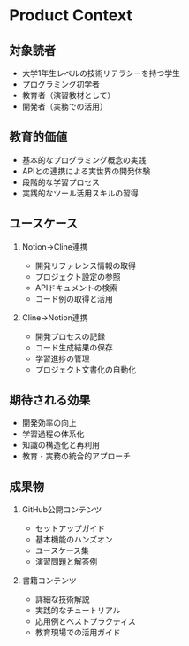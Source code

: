 # Product Context

## 対象読者
- 大学1年生レベルの技術リテラシーを持つ学生
- プログラミング初学者
- 教育者（演習教材として）
- 開発者（実務での活用）

## 教育的価値
- 基本的なプログラミング概念の実践
- APIとの連携による実世界の開発体験
- 段階的な学習プロセス
- 実践的なツール活用スキルの習得

## ユースケース
1. Notion→Cline連携
   - 開発リファレンス情報の取得
   - プロジェクト設定の参照
   - APIドキュメントの検索
   - コード例の取得と活用

2. Cline→Notion連携
   - 開発プロセスの記録
   - コード生成結果の保存
   - 学習進捗の管理
   - プロジェクト文書化の自動化

## 期待される効果
- 開発効率の向上
- 学習過程の体系化
- 知識の構造化と再利用
- 教育・実務の統合的アプローチ

## 成果物
1. GitHub公開コンテンツ
   - セットアップガイド
   - 基本機能のハンズオン
   - ユースケース集
   - 演習問題と解答例

2. 書籍コンテンツ
   - 詳細な技術解説
   - 実践的なチュートリアル
   - 応用例とベストプラクティス
   - 教育現場での活用ガイド
